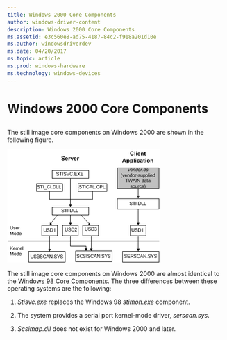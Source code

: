 ```yaml
---
title: Windows 2000 Core Components
author: windows-driver-content
description: Windows 2000 Core Components
ms.assetid: e3c560e8-ad75-4187-84c2-f918a201d10e
ms.author: windowsdriverdev
ms.date: 04/20/2017
ms.topic: article
ms.prod: windows-hardware
ms.technology: windows-devices
---
```


# Windows 2000 Core Components


## <a href="" id="ddk-windows-2000-core-components-si"></a>


The still image core components on Windows 2000 are shown in the following figure.

![diagram illustrating the windows 2000 core components](images/stiwin2k.png)

The still image core components on Windows 2000 are almost identical to the [Windows 98 Core Components](windows-98-core-components.md). The three differences between these operating systems are the following:

1.  *Stisvc.exe* replaces the Windows 98 *stimon.exe* component.

2.  The system provides a serial port kernel-mode driver, *serscan.sys*.

3.  *Scsimap.dll* does not exist for Windows 2000 and later.

 

 




